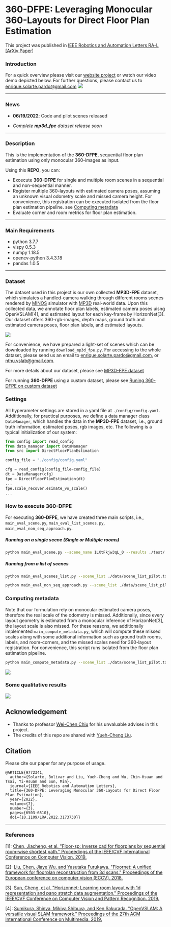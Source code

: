 # 360-DFPE: Leveraging Monocular 360-Layouts for Direct Floor Plan Estimation

This project was published in [IEEE Robotics and Automation Letters RA-L](https://ieeexplore.ieee.org/document/9772341)                      
[[ArXiv Paper]](https://arxiv.org/abs/2112.06180)

### Introduction
For a quick overview please visit our [website project](https://enriquesolarte.github.io/360-dfpe/) or watch our video demo depicted below. For further questions, please contact us to enrique.solarte.pardo@gmail.com
[![](https://i.imgur.com/7X3lGKH.png)](https://drive.google.com/file/d/1-ifw3MlV9aCktkXOX8P230gXqofl3QKc/view?usp=sharing)



---
### News

* **06/19/2022**: Code and pilot scenes released 

* *Complete **mp3d_fpe** dataset release soon*
---

### Description

This is the implementation of the **360-DFPE**, sequential floor plan estimation using only monocular 360-images as input. 

Using this **REPO**, you can:

*  Excecute **360-DFPE** for single and multiple room scenes in a sequential and non-sequential manner. 
*  Register multiple 360-layouts with estimated camera poses, assuming an unknown visual odometry scale and missed camera height. For convenience, this registration can be executed isolated from the floor plan estimation pipeline. see [Computing metadata](#computing-metadata)
*  Evaluate corner and room metrics for floor plan estimation.

---
### Main Requirements 
* python                    3.7.7
* vispy                     0.5.3
* numpy                     1.18.5 
* opencv-python             3.4.3.18
* pandas                    1.0.5 


---

### Dataset
The dataset used in this project is our own collected **MP3D-FPE** dataset, which simulates a handled-camera walking through different rooms scenes rendered by [MINOS](https://minosworld.github.io/) simulator with [MP3D](https://niessner.github.io/Matterport/) real-world data. Upon this collected data, we annotate floor plan labels, estimated camera poses uisng OpenVSLAM[4], and estimated layout for each key-frame by HorizonNet[3]. Our dataset offers 360-rgb-images, depth maps, ground truth and estimated camera poses, floor plan labels, and estimated layouts.  

<!-- ![](https://i.imgur.com/qd80tlW.gif) -->
![](https://i.imgur.com/QxyEfdZ.gif)

For convenience, we have prepared a light-set of scenes which can be downloaded by running ```download_mp3d_fpe.py```. For accessing to the whole dataset, please send us an email to enrique.solarte.pardo@gmail.com, or nthu.vslab@gmail.com.

For more details about our dataset, please see [MP3D-FPE dataset](mp3d_fpe_dataset.md)

For running **360-DFPE** using a custom dataset, please see  [Runing 360-DFPE on custom dataset](360_dfpe_in_custom_data.md)
### Settings

All hyperameter settings are stored in a yaml file at ```./config/config.yaml```. Addtitionally, for practical purposes, we define a data manager class ```DataManager```, which handles the data in the **MP3D-FPE** dataset, i.e., ground truth information, estimated poses, rgb images, etc. The following is a typical initialization of our system:  

```py
from config import read_config
from data_manager import DataManager
from src import DirectFloorPlanEstimation

config_file = "./config/config.yaml"

cfg = read_config(config_file=config_file)
dt = DataManager(cfg)
fpe = DirectFloorPlanEstimation(dt)
...
fpe.scale_recover.esimate_vo_scale()
...

```
### How to execute 360-DFPE

For executing **360-DFPE**, we have created three main scripts, i.e., ```main_eval_scene.py```, ```main_eval_list_scenes.py```, ```main_eval_non_seq_approach.py```. 

##### Running on a single scene (Single or Multiple rooms)
```sh
python main_eval_scene.py --scene_name 1LXtFkjw3qL_0 --results ./test/
```

##### Running from a list of scenes
```sh
python main_eval_scenes_list.py --scene_list ./data/scene_list_pilot.txt --results ./test/
```

```sh
python main_eval_non_seq_approach.py --scene_list ./data/scene_list_pilot.txt --results ./test/
```

### Computing metadata

Note that our formulation rely on monocular estimated camera poses, therefore the real scale of the odometry is missed. Additionally, since every layout geometry is estimated from a monocular inference of HorizonNet[3], the layout scale is also missed. For these reasons, we additionally implemented ```main_compute_metadata.py```, which will compute these missed scales along with some additional information such as ground truth rooms, labels, and room-corners, and the missed scales need for 360-layout registration. For convenience, this script runs isolated from the floor plan estimation pipeline. 

```sh
python main_compute_metadata.py --scene_list ./data/scene_list_pilot.txt --results ./test/
```

![](https://i.imgur.com/xgvAm4d.png)


### Some qualitative results 
![](https://i.imgur.com/32z3q3i.png)


## Acknowledgement
- Thanks to professor [Wei-Chen Chiu](https://walonchiu.github.io/) for his unvaluable advises in this project.
- The credits of this repo are shared with [Yueh-Cheng Liu](https://liu115.github.io/).


## Citation
Please cite our paper for any purpose of usage.
```
@ARTICLE{9772341,
  author={Solarte, Bolivar and Liu, Yueh-Cheng and Wu, Chin-Hsuan and Tsai, Yi-Hsuan and Sun, Min},
  journal={IEEE Robotics and Automation Letters}, 
  title={360-DFPE: Leveraging Monocular 360-Layouts for Direct Floor Plan Estimation}, 
  year={2022},
  volume={7},
  number={3},
  pages={6503-6510},
  doi={10.1109/LRA.2022.3173730}}

```
---
### References
[1]: [Chen, Jiacheng, et al. "Floor-sp: Inverse cad for floorplans by sequential room-wise shortest path." Proceedings of the IEEE/CVF International Conference on Computer Vision. 2019.](https://github.com/woodfrog/floor-sp)

[2]: [Liu, Chen, Jiaye Wu, and Yasutaka Furukawa. "Floornet: A unified framework for floorplan reconstruction from 3d scans." Proceedings of the European conference on computer vision (ECCV). 2018.](https://github.com/art-programmer/FloorNet)

[3]: [Sun, Cheng, et al. "Horizonnet: Learning room layout with 1d representation and pano stretch data augmentation." Proceedings of the IEEE/CVF Conference on Computer Vision and Pattern Recognition. 2019.](https://sunset1995.github.io/HorizonNet/)

[4]: [Sumikura, Shinya, Mikiya Shibuya, and Ken Sakurada. "OpenVSLAM: A versatile visual SLAM framework." Proceedings of the 27th ACM International Conference on Multimedia. 2019.](https://github.com/fabianschenk/openvslam-1#:~:text=OpenVSLAM%20is%20a%20monocular%2C%20stereo,based%20on%20the%20prebuilt%20maps.)
